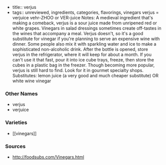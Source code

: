 - title:: verjus
- tags:: unreviewed, ingredients, categories, flavorings, vinegars
verjus = verjuice vehr-ZHOO or VER-juice Notes: A medieval ingredient that's making a comeback, verjus is a sour juice made from unripened red or white grapes. Vinegars in salad dressings sometimes create off-tastes in the wines that accompany a meal. Verjus doesn't, so it's a good substitute for vinegar if you're planning to serve an expensive wine with dinner. Some people also mix it with sparkling water and ice to make a sophisticated non-alcoholic drink. After the bottle is opened, store verjus in the refrigerator, where it will keep for about a month. If you can't use it that fast, pour it into ice cube trays, freeze, then store the cubes in a plastic bag in the freezer. Though becoming more popular, verjus is still hard to find. Look for it in gourmet specialty shops. Substitutes: lemon juice (a very good and much cheaper substitute) OR white wine vinegar

### Other Names

* verjus
* verjuice

### Varieties

* [[vinegars]]

### Sources
* http://foodsubs.com/Vinegars.html
